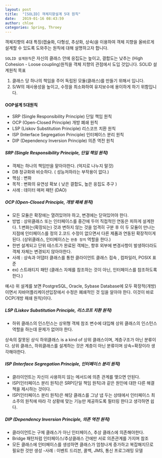 ```yaml
---
layout: post
title:  "[SOLID] 객체지향설계 5대 원칙"
date:   2019-01-16 08:43:59
author: chloe
categories: Spring, Throey
---
```


객체지향의 4대 특징(캡슐화, 다형성, 추상화, 상속)을 이용하여 객체 지향을 올바르게 설계할 수 있도록 도와주는 원칙에 대해 설명하고자 합니다.

`SOLID 설계원칙`은 자신의 클래스 안에 응집도는 높이고, 결합도는 낮추는 (High Cohesion - Loose coupling)원칙을 객체 지향의 관점에서 도입 것입니다.
SOLID 설계원칙 목표
1. 클래스 당 하나의 책임을 주어 독립된 모듈(클래스)를 만들기 위해서 입니다.
2. S/W의 재사용성을 높이고, 수정을 최소화하여 유지보수에 용이하게 하기 위함입니다.

#### OOP설계 5대원칙
- SRP (Single Responsibility Principle) 단일 책임 원칙
- OCP (Open-Closed Principle)           개방 폐쇄 원칙
- LSP (Liskov Substitution Principle)   리스코프 치환 원칙
- ISP (Interface Segregation Principle) 인터페이스 분리 원칙
- DIP (Dependency Inversion Principle)  의존 역전 원칙


##### SRP (Single Responsibility Principle, 단일 책임 원칙)
- 객체는 하나의 책임만을 맡아야한다. (억지로 나누지 말것)
- DB 정규화와 비슷하다. ( 성능저하라는 부작용이 없다.)
- 핵심 : 변화
- 목적 : 변화의 유연성 확보 ( 낮은 결합도, 높은 응집도 추구 )
- 사례 : 데이터 매퍼 패턴 (DAO)

##### OCP (Open-Closed Principle, 개방 패쇄 원칙)
- 모든 모듈은 확장에는 열려있어야 하고, 변경에는 닫혀있어야 한다.
- 방법 : 상위클래스 또는 인터페이스를 중간에 두어 직접적인 연동은 피하게 설계한다.
  1\.변화는(확장되는) 것과 변하지 않는 것을 엄격히 구분 후 이 두 모듈이 만나는 지점에 인터페이스를 정의
  2\.코드 수정이 없으면서 다른 제품과 연동된 확장적이게 된다. (상위클래스, 인터페이스는 `완충 장치` 역할을 한다.)
- 한번 설계되고 단위 테스트가 완료된 객체는, 향후 외부에 변경사항이 발생하더라도 객체 자체는 변경되지 않아야한다.
- 사례 : 상속과 어댑터 클래스를 통한 클라이언트 클래스 접속 , 컴파일러, POSIX 표준
- ex) 스트래티지 패턴 (클래스 자체를 참조하는 것이 아닌, 인터페이스를 참조하도록 한다.)


예시)
위 설계를 보면 PostgreSQL, Oracle, Sybase Database에 모두 확장적(개방)이면서 자바어플리케이션입장에서 수정은 폐쇄적인 것 임을 알아야 한다. 이것이 바로 OCP(개방 패쇄 원칙)이다.


##### LSP (Liskov Substitution Principle, 리스코프 치환 원칙)
- 하위 클래스의 인스턴스는 상위형 객체 참조 변수에 대입해 상위 클래스의 인스턴스 역할을 하는데 문제가 없어야 한다.

상속의 잘못된 상식
하위클래스 is a kind of 상위 클래스이며, 계층구조가 아닌 분류이다.
상위 클래스, 하위클래스를 설계하는 것은 계층이 아닌 분류이며 상속=확장이라 생각해야한다.

##### ISP (Interface Segregation Principle, 인터페이스 분리 원칙)
- 클라이언트는 자신이 사용하지 않는 메서드에 의존 관계를 맺으면 안된다.
- ISP(인터페이스 분리 원칙)은 SRP(단일 책임 원칙)과 같은 원인에 대한 다른 해결책을 제시하는 것이다.
- ISP(인터페이스 분리 원칙)은 해당 클래스를 그냥 냅 두는 상태에서 인터페이스 최소주의 원칙에 따라 각 상황에 맞는 기능만 제공하도록 필터링 한다고 생각하면 쉽다.

##### DIP (Dependency Inversion Principle, 의존 역전 원칙)
- 클라이언트는 구체 클래스가 아닌 인터페이스, 추상 클래스에 의존해야한다.
- Bridge 패턴처럼 인터페이스/추상클래스 간에만 서로 의존관계를 가지며 참조
- 모든 클래스에 인터페이스를 생성하면 클래스가 엄청나게 증가하고 복잡해지므로 필요한 것만 생성
-사례 : 이벤트 드리븐, 콜백, JMS, 통신 프로그래밍 모델
